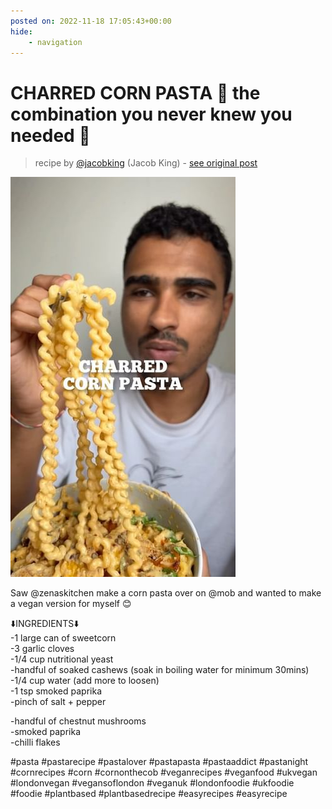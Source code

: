 ```yaml
---
posted on: 2022-11-18 17:05:43+00:00
hide:
    - navigation
---
```


# CHARRED CORN PASTA 🌽 the combination you never knew you needed 🤝 

> recipe by [@jacobking](https://www.instagram.com/jacobking/) 
(Jacob King) - [see original post](https://instagram.com/p/ClHCFf8qk1S)

![](../img/jacobking_18-11-2022_1711.png)

  
Saw @zenaskitchen make a corn pasta over on @mob and wanted to make a vegan version for myself 😊   
  
⬇️INGREDIENTS⬇️  
-1 large can of sweetcorn  
-3 garlic cloves  
-1/4 cup nutritional yeast  
-handful of soaked cashews (soak in boiling water for minimum 30mins)  
-1/4 cup water (add more to loosen)  
-1 tsp smoked paprika   
-pinch of salt + pepper  
  
-handful of chestnut mushrooms  
-smoked paprika   
-chilli flakes  
  
\#pasta \#pastarecipe \#pastalover \#pastapasta \#pastaaddict \#pastanight \#cornrecipes \#corn \#cornonthecob \#veganrecipes \#veganfood \#ukvegan \#londonvegan \#vegansoflondon \#veganuk \#londonfoodie \#ukfoodie \#foodie \#plantbased \#plantbasedrecipe \#easyrecipes \#easyrecipe   